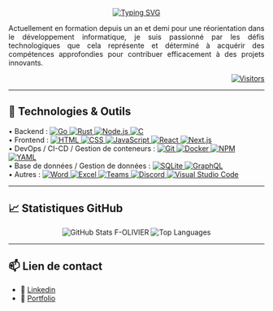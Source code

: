 <!-- Lien : https://readme-typing-svg.demolab.com -->
<p align="center">
  <a href="https://git.io/typing-svg"><img src="https://readme-typing-svg.demolab.com?font=Fira+Code&size=35&duration=2000&pause=1000&center=true&vCenter=true&multiline=true&width=1000&height=100&lines=Bonjour%2C+je+m'appelle+Fabien+OLIVIER;je+suis+concepteur%2Fd%C3%A9veloppeur+full+Stack" alt="Typing SVG" /></a>
</p> 

<p align="justify">
  Actuellement en formation depuis un an et demi pour une réorientation dans le développement informatique, je suis passionné par les défis technologiques que cela représente et déterminé à acquérir des compétences approfondies pour contribuer efficacement à des projets innovants.
</p>

<p align="right">
  <a href="https://github.com/F-OLIVIER">
    <img alt="Visitors" src="https://visitor-badge.laobi.icu/badge?page_id=F-OLIVIER">
  </a>
</p>

---

## 🔧 Technologies & Outils

<div>
    <!-- Lien badges : https://github.com/Ileriayo/markdown-badges -->
    • Backend : 
    <a href="https://golang.org" target="_blank">
        <img src="https://img.shields.io/badge/-Go-00ADD8?logo=go&logoColor=white" alt="Go" />
    </a>
    <a href="https://www.rust-lang.org" target="_blank">
        <img src="https://img.shields.io/badge/-Rust-000000?logo=rust&logoColor=white" alt="Rust" />
    </a>
    <a href="https://nodejs.org" target="_blank">
        <img src="https://img.shields.io/badge/-Node.js-339933?logo=node.js&logoColor=white" alt="Node.js" />
    </a>
    <a href="https://en.wikipedia.org/wiki/C_(programming_language)" target="_blank">
        <img src="https://img.shields.io/badge/-C-00599C?logo=c&logoColor=white" alt="C" />
    </a>
    <!-- <a href="https://www.oracle.com/java/" target="_blank">
        <img src="https://img.shields.io/badge/-Java-E34A86?logo=java&logoColor=white" alt="Java" />
    </a> -->
    <!-- <a href="https://www.python.org" target="_blank">
        <img src="https://img.shields.io/badge/-Python-3776AB?logo=python&logoColor=white" alt="Python" />
    </a> -->
    <!-- <a href="https://www.php.net" target="_blank">
        <img src="https://img.shields.io/badge/-PHP-777BB4?logo=php&logoColor=white" alt="PHP" />
    </a> -->
    <!-- <a href="https://isocpp.org" target="_blank">
        <img src="https://img.shields.io/badge/-C++-00599C?logo=cplusplus&logoColor=white" alt="C++" />
    </a> -->
    <!-- <a href="https://www.ruby-lang.org" target="_blank">
        <img src="https://img.shields.io/badge/-Ruby-CC342D?logo=ruby&logoColor=white" alt="Ruby" />
    </a> -->
    </br>
    • Frontend : 
    <a href="https://developer.mozilla.org/en-US/docs/Web/Guide/HTML/HTML5" target="_blank">
        <img src="https://img.shields.io/badge/-HTML5-E34F26?logo=html5&logoColor=white" alt="HTML" />
    </a>
    <a href="https://developer.mozilla.org/en-US/docs/Web/CSS" target="_blank">
        <img src="https://img.shields.io/badge/-CSS3-1572B6?logo=css3&logoColor=white" alt="CSS" />
    </a>
    <a href="https://developer.mozilla.org/en-US/docs/Web/JavaScript" target="_blank">
        <img src="https://img.shields.io/badge/-JavaScript-F7DF1E?logo=javascript&logoColor=black" alt="JavaScript" />
    </a>
    <a href="https://react.dev" target="_blank">
        <img src="https://img.shields.io/badge/-React-61DAFB?logo=react&logoColor=black" alt="React" />
    </a>
    <a href="https://nextjs.org" target="_blank">
        <img src="https://img.shields.io/badge/-Next.js-000000?logo=nextdotjs&logoColor=white" alt="Next.js" />
    </a>
    </br>
    • DevOps / CI-CD / Gestion de conteneurs : 
    <a href="https://git-scm.com" target="_blank">
        <img src="https://img.shields.io/badge/-Git-F05032?logo=git&logoColor=white" alt="Git" />
    </a>
    <a href="https://www.docker.com" target="_blank">
        <img src="https://img.shields.io/badge/-Docker-2496ED?logo=docker&logoColor=white" alt="Docker" />
    </a>
    <a href="https://www.npmjs.com" target="_blank">
        <img src="https://img.shields.io/badge/-NPM-CB3837?logo=npm&logoColor=white" alt="NPM" />
    </a>
    <a href="https://yaml.org/" target="_blank">
      <img src="https://img.shields.io/badge/-YAML-000000?logo=yaml&logoColor=white" alt="YAML" />
    </a>
    </br>
    • Base de données / Gestion de données : 
    <a href="https://www.sqlite.org" target="_blank">
        <img src="https://img.shields.io/badge/-SQLite-003B57?logo=sqlite&logoColor=white" alt="SQLite" />
    </a>
    <a href="https://graphql.org" target="_blank">
        <img src="https://img.shields.io/badge/-GraphQL-E10098?logo=graphql&logoColor=white" alt="GraphQL" />
    </a>
    </br>
    • Autres : 
    <a href="https://www.microsoft.com/en-us/microsoft-365/word" target="_blank">
        <img src="https://img.shields.io/badge/-Microsoft%20Word-2B579A?logo=microsoftword&logoColor=white" alt="Word" />
    </a>
    <a href="https://www.microsoft.com/en-us/microsoft-365/excel" target="_blank">
        <img src="https://img.shields.io/badge/-Microsoft%20Excel-217346?logo=microsoftexcel&logoColor=white" alt="Excel" />
    </a>
    <a href="https://www.microsoft.com/en-us/microsoft-teams/group-chat-software" target="_blank">
        <img src="https://img.shields.io/badge/-Microsoft%20Teams-6264A7?logo=microsoftteams&logoColor=white" alt="Teams" />
    </a>
    <a href="https://discord.com" target="_blank">
        <img src="https://img.shields.io/badge/-Discord-7289DA?logo=discord&logoColor=white" alt="Discord" />
    </a>
    <a href="https://code.visualstudio.com" target="_blank">
        <img src="https://img.shields.io/badge/-Visual%20Studio%20Code-007ACC?logo=visualstudiocode&logoColor=white" alt="Visual Studio Code" />
    </a>
</div>

---

## 📈 Statistiques GitHub

<!-- lien : https://github.com/anuraghazra/github-readme-stats -->
<div align="center">
    <img src="https://github-readme-stats.vercel.app/api?username=F-OLIVIER&show_icons=true&rank_icon=github&theme=tokyonight" alt="GitHub Stats F-OLIVIER" />
    <img src="https://github-readme-stats.vercel.app/api/top-langs/?username=F-OLIVIER&layout=compact&theme=tokyonight&hide=c,c%2B%2B" alt="Top Languages" />
</div>

---

## 📫 Lien de contact

- 🔗 <a href="http://www.linkedin.com/in/olivier-fabien" target="blank">Linkedin</a>
- 🪪 <a href="https://f-olivier.tech" target="blank">Portfolio</a>
